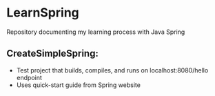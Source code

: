 # LearnSpring
 Repository documenting my learning process with Java Spring
## CreateSimpleSpring: 
- Test project that builds, compiles, and runs on localhost:8080/hello endpoint
- Uses quick-start guide from Spring website
